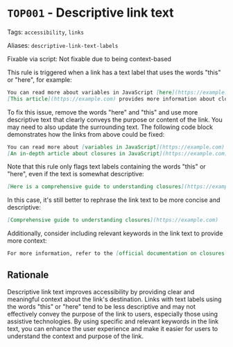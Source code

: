# `TOP001` - Descriptive link text

Tags: `accessibility`, `links`

Aliases: `descriptive-link-text-labels`

Fixable via script: Not fixable due to being context-based

This rule is triggered when a link has a text label that uses the words "this" or "here", for example:

```markdown
You can read more about variables in JavaScript [here](https://example.com).
[This article](https://example.com) provides more information about closures.
```

To fix this issue, remove the words "here" and "this" and use more descriptive text that clearly conveys the purpose or content of the link. You may need to also update the surrounding text. The following code block demonstrates how the links from above could be fixed:

```markdown
You can read more about [variables in JavaScript](https://example.com).
[An in-depth article about closures in JavaScript](https://example.com) provides more information.
```

Note that this rule only flags text labels containing the words "this" or "here", even if the text is somewhat descriptive:

```markdown
[Here is a comprehensive guide to understanding closures](https://example.com).
```

In this case, it's still better to rephrase the link text to be more concise and descriptive:

```markdown
[Comprehensive guide to understanding closures](https://example.com)
```

Additionally, consider including relevant keywords in the link text to provide more context:

```markdown
For more information, refer to the [official documentation on closures in JavaScript](https://example.com).
```

## Rationale

 Descriptive link text improves accessibility by providing clear and meaningful context about the link's destination. Links with text labels using the words "this" or "here" tend to be less descriptive and may not effectively convey the purpose of the link to users, especially those using assistive technologies. By using specific and relevant keywords in the link text, you can enhance the user experience and make it easier for users to understand the context and purpose of the link.
